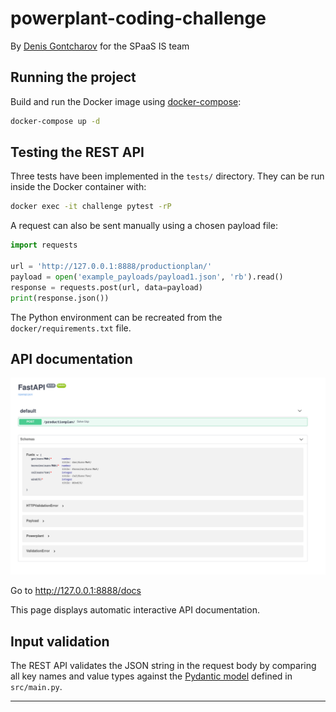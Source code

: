 # powerplant-coding-challenge

By [Denis Gontcharov](https://gontcharov.be) for the SPaaS IS team

## Running the project

Build and run the Docker image using [docker-compose](https://docs.docker.com/compose/):

```bash
docker-compose up -d
```

## Testing the REST API

Three tests have been implemented in the `tests/` directory.
They can be run inside the Docker container with:

```bash
docker exec -it challenge pytest -rP
```

A request can also be sent manually using a chosen payload file:

```python
import requests

url = 'http://127.0.0.1:8888/productionplan/'
payload = open('example_payloads/payload1.json', 'rb').read()
response = requests.post(url, data=payload)
print(response.json())
```

The Python environment can be recreated from the `docker/requirements.txt` file.

## API documentation

![alt text](doc/api_doc.png)

Go to <http://127.0.0.1:8888/docs>

This page displays automatic interactive API documentation.

## Input validation

The REST API validates the JSON string in the request body by comparing all
key names and value types against the [Pydantic model](https://fastapi.tiangolo.com/tutorial/body-nested-models/)
defined in `src/main.py`.

***
